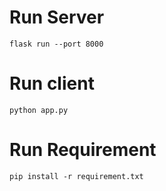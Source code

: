 # Run Server
```
flask run --port 8000
```

# Run client
```
python app.py
```

# Run Requirement
```
pip install -r requirement.txt
```